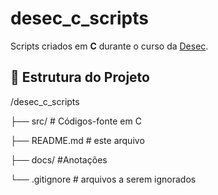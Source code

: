 # desec_c_scripts

Scripts criados em **C** durante o curso da [Desec](https://desecsecurity.com/).

## 📂 Estrutura do Projeto
/desec_c_scripts

├── src/ # Códigos-fonte em C

├── README.md # este arquivo

├── docs/ #Anotações

└── .gitignore # arquivos a serem ignorados
